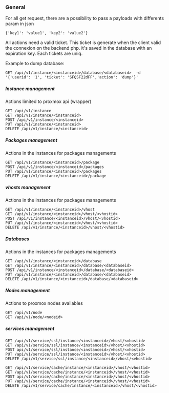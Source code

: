 ### General

For all get request, there are a possibility to pass a payloads with differents param in json
```code
{'key1': 'value1', 'key2': 'value2'}
```

All actions need a valid ticket. This ticket is generate when the client valid the connexion on the backend php.
it's saved in the database with an expiration key.
Each tickets are uniq.

Example to dump database:
``` code
GET /api/v1/instance/<instanceid>/database/<databaseid>  -d '{'userid': '1', 'ticket': 'SFQSF22dFF','action': 'dump'}'
```

##### Instance management
Actions limited to proxmox api (wrapper)
```code
GET /api/v1/instance
GET /api/v1/instance/<instanceid>
POST /api/v1/instance/<instanceid>
PUT /api/v1/instance/<instanceid>
DELETE /api/v1/instance/<instanceid>
```

##### Packages management
Actions in the instances for packages managements
```code
GET /api/v1/instance/<instanceid>/package
POST /api/v1/instance/<instanceid>/packages
PUT /api/v1/instance/<instanceid>/packages
DELETE /api/v1/instance/<instanceid>/package
```

##### vhosts management
Actions in the instances for packages managements
```code
GET /api/v1/instance/<instanceid>/vhost
GET /api/v1/instance/<instanceid>/vhost/<vhostid>
POST /api/v1/instance/<instanceid>/vhost/<vhostid>
PUT /api/v1/instance/<instanceid>/vhost/<vhostid>
DELETE /api/v1/instance/<instanceid>/vhost/<vhostid>
```

##### Databases
Actions in the instances for packages managements
```code
GET /api/v1/instance/<instanceid>/database
GET /api/v1/instance/<instanceid>/database/<databaseid>
POST /api/v1/instance/<instanceid>/database/<databaseid>
PUT /api/v1/instance/<instanceid>/database/<databaseid>
DELETE /api/v1/instance/<instanceid>/database/<databaseid>
```

##### Nodes management
Actions to proxmox nodes availables
```code
GET /api/v1/node
GET /api/v1/node/<nodeid>
```

##### services management
```code
GET /api/v1/service/ssl/instance/<instanceid>/vhost/<vhostid>
GET /api/v1/service/ssl/instance/<instanceid>/vhost/<vhostid>
POST api/v1/service/ssl/instance/<instanceid>/vhost/<vhostid>
PUT /api/v1/service/ssl/instance/<instanceid>/vhost/<vhostid>
DELETE /api/v1/service/ssl/instance/<instanceid>/vhost/<vhostid>

GET /api/v1/service/cache/instance/<instanceid>/vhost/<vhostid>
GET /api/v1/service/cache/instance/<instanceid>/vhost/<vhostid>
POST api/v1/service/cache/instance/<instanceid>/vhost/<vhostid>
PUT /api/v1/service/cache/instance/<instanceid>/vhost/<vhostid>
DELETE /api/v1/service/cache/instance/<instanceid>/vhost/<vhostid>
```
